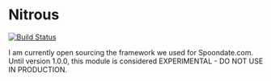 # Nitrous

[![Build Status](https://secure.travis-ci.org/thegoleffect/nitrous.png)](http://travis-ci.org/thegoleffect/nitrous)

I am currently open sourcing the framework we used for Spoondate.com.  Until version 1.0.0, this module is considered EXPERIMENTAL - DO NOT USE IN PRODUCTION.  